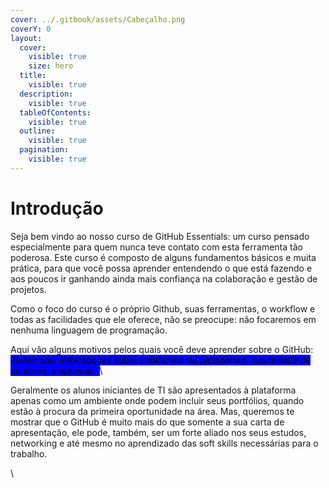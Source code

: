 ```yaml
---
cover: ../.gitbook/assets/Cabeçalho.png
coverY: 0
layout:
  cover:
    visible: true
    size: hero
  title:
    visible: true
  description:
    visible: true
  tableOfContents:
    visible: true
  outline:
    visible: true
  pagination:
    visible: true
---
```


# Introdução

Seja bem vindo ao nosso curso de GitHub Essentials: um curso pensado especialmente para quem nunca teve contato com esta ferramenta tão poderosa. Este curso é composto de alguns fundamentos básicos e muita prática, para que você possa aprender entendendo o que está fazendo e aos poucos ir ganhando ainda mais confiança na colaboração e gestão de projetos.&#x20;



Como o foco do curso é o próprio Github, suas ferramentas, o workflow e todas as facilidades que ele oferece, não se preocupe:  não focaremos em nenhuma linguagem de programação.



Aqui vão alguns motivos pelos quais você deve aprender sobre o GitHub: _<mark style="background-color:blue;">inserir aqui Informações sobre o tamanho da plataforma, quantidade de usuários, empresas…</mark>_\


Geralmente os alunos iniciantes de TI são apresentados à plataforma apenas como um ambiente onde podem incluir seus portfólios, quando estão à procura da primeira oportunidade na área. Mas, queremos te mostrar que o GitHub é muito mais do que somente a sua carta de apresentação, ele pode, também, ser um forte aliado nos seus estudos, networking e até mesmo no aprendizado das soft skills necessárias para o trabalho.

\
